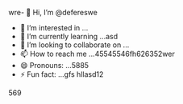 wre- 👋 Hi, I’m @defereswe
- 👀 I’m interested in ...
- 🌱 I’m currently learning ...asd
- 💞️ I’m looking to collaborate on ...
- 📫 How to reach me ...45545546fh626352wer
- 😄 Pronouns: ...5885
- ⚡ Fun fact: ...gfs
hllasd12
<!---fds45
defereswe/defereswe is a ✨ special ✨ repository because its `README.md` (this file) appears on your GitHub profile.
You can click the Preview link to take a look at your changes.
--->
569
